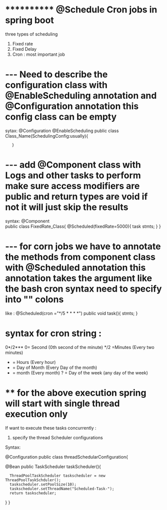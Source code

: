 # ********** @Schedule  Cron jobs in spring boot 
three types of scheduling 
1. Fixed rate 
2. Fixed Delay 
3. Cron : most important job 


# --- Need to describe the configuration class with @EnableScheduling annotation and @Configuration annotation  this config class can be empty 

sytax: @Configuration 
       @EnableScheduling
       public class Class_Name(SchedulingConfig:usually){

       }
 
# --- add @Component class with Logs and other tasks to perform make sure access modifiers are public and return types are void if not it will just skip the results 

syntax: 
       @Component  
       public class FixedRate_Class{
          @Scheduled(fixedRate=5000){
              task stmts;
          }
       }

# --- for corn jobs we have to annotate the methods from component class with @Scheduled annotation this annotation takes the argument like the bash cron syntax need to specify into "" colons 

like : @Scheduled(cron ="*/5 * * * *")
       public void task(){
           stmts;
       }


# syntax for cron string :
  0*/2***
  0= Second (0th second of the minute)
  */2 =Minutes (Every two minutes)
  * = Hours (Every hour)
  * = Day of Month (Every Day of the month)
  * = month (Every month)
  ? = Day of the week  (any day of the week) 


# ** for the above execution spring will start with single thread execution only 
If want to execute these tasks concurrently :

1. specify the thread Scheduler configurations

Syntax: 

@Configuration
public class threadSchedularConfiguration{
    
   @Bean
   public TaskScheduler taskScheduler(){
     
      ThreadPoolTaskScheduler taskscheduler = new ThreadPoolTaskSchduler();
      taskscheduler.setPoolSize(10);
      taskscheduler.setThreadName("Scheduled-Task-");
      return taskscheduler;
   }
}



